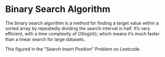 # Binary Search Algorithm

The binary search algorithm is a method for finding a target value within a sorted array by repeatedly dividing the search interval in half. It’s very efficient, with a time complexity of 𝑂(log(𝑛)); which means it’s much faster than a linear search for large datasets.

This figured in the "Search Insert Position" Problem on Leetcode.